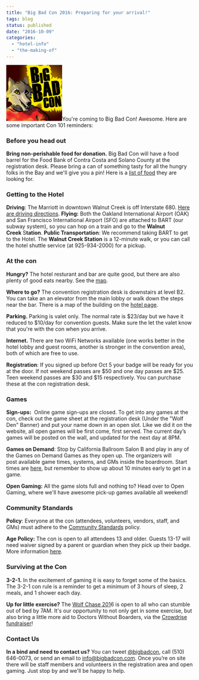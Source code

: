 ```yaml
---
title: "Big Bad Con 2016: Preparing for your arrival!"
tags: blog
status: published
date: "2016-10-09"
categories: 
  - "hotel-info"
  - "the-making-of"
---
```


[![extra-life-logo](/images/extra-life-logo.jpg)](http://www.bigbadcon.com/wp-content/uploads/2014/10/extra-life-logo.jpg)You're coming to Big Bad Con! Awesome. Here are some important Con 101 reminders:

### Before you head out

**Bring non-perishable food for donation.** Big Bad Con will have a food barrel for the Food Bank of Contra Costa and Solano County at the registration desk. Please bring a can of something tasty for all the hungry folks in the Bay and we'll give you a pin! Here is a [list of food](http://www.bigbadcon.com/wp-content/uploads/2016/10/food-drive-shop-list.pdf) they are looking for.

### Getting to the Hotel

**Driving**: The Marriott in downtown Walnut Creek is off Interstate 680. [Here are driving directions](https://goo.gl/maps/KNj3fCYs5eK2). **Flying:** Both the Oakland International Airport (OAK) and San Francisco International Airport (SFO) are attached to BART (our subway system), so you can hop on a train and go to the **Walnut Creek** S**tation**. **Public Transportation**: We recommend taking BART to get to the Hotel. The **Walnut Creek Station** is a 12-minute walk, or you can call the hotel shuttle service (at 925-934-2000) for a pickup.

### At the con

**Hungry?** The hotel resturant and bar are quite good, but there are also plenty of good eats nearby. See the [map](https://www.google.com/maps/d/u/0/viewer?mid=1GrGZs5Giz4YFuxLwY4hDoEshZdY&hl=en_US).

**Where to go?** The convention registration desk is downstairs at level B2. You can take an an elevator from the main lobby or walk down the steps near the bar. There is a map of the building on the [hotel page](http://www.bigbadcon.com/?page_id=192 "Hotel").

**Parking.** Parking is valet only. The normal rate is $23/day but we have it reduced to $10/day for convention guests. Make sure the let the valet know that you're with the con when you arrive.

**Internet.** There are two WiFi Networks available (one works better in the hotel lobby and guest rooms, another is stronger in the convention area), both of which are free to use.

**Registration**: If you signed up before Oct 5 your badge will be ready for you at the door. If not weekend passes are $50 and one day passes are $25. Teen weekend passes are $30 and $15 respectively. You can purchase these at the con registration desk.

### Games

**Sign-ups:**  Online game sign-ups are closed. To get into any games at the con, check out the game sheet at the registration desk (Under the "Wolf Den" Banner) and put your name down in an open slot. Like we did it on the website, all open games will be first come, first served. The current day’s games will be posted on the wall, and updated for the next day at 8PM.

**Games on Demand**: Stop by California Ballroom Salon B and play in any of the Games on Demand Games as they open up. The organizers will post available game times, systems, and GMs inside the boardroom. Start times are [here](http://www.bigbadcon.com/games-on-demand/), but remember to show up about 10 minutes early to get in a game.

**Open Gaming:** All the game slots full and nothing to? Head over to Open Gaming, where we'll have awesome pick-up games available all weekend!

### Community Standards

**Policy**: Everyone at the con (attendees, volunteers, vendors, staff, and GMs) must adhere to the [Community Standards](http://www.bigbadcon.com/community-standards/) policy.

**Age Policy:** The con is open to all attendees 13 and older. Guests 13-17 will need waiver signed by a parent or guardian when they pick up their badge. More information [here](http://www.bigbadcon.com/age-policy/).

### Surviving at the Con

**3-2-1.** In the excitement of gaming it is easy to forget some of the basics. The 3-2-1 con rule is a reminder to get a minimum of 3 hours of sleep, 2 meals, and 1 shower each day.

**Up for little exercise?** The [Wolf Chase 201](http://www.bigbadcon.com/events/wolf-chase-2014/ "Wolf Chase 2014")6 is open to all who can stumble out of bed by 7AM. It's our opportunity to not only get in some exercise, but also bring a little more aid to Doctors Without Boarders, via the [Crowdrise fundraiser](https://www.crowdrise.com/wolf-run-2016/fundraiser/ericfattig)!

### Contact Us

**In a bind and need to contact us?** You can tweet [@bigbadcon](https://twitter.com/bigbadcon), call (510) 646-0073, or send an email to info@bigbadcon.com. Once you’re on site there will be staff members and volunteers in the registration area and open gaming. Just stop by and we'll be happy to help.
